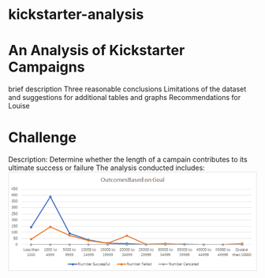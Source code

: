 # kickstarter-analysis
# An Analysis of Kickstarter Campaigns
brief description 
Three reasonable conclusions
Limitations of the dataset and suggestions for additional tables and graphs
Recommendations for Louise
# Challenge
Description: Determine whether the length of a campain contributes to its ultimate success or failure
The analysis conducted includes:
![OutcomesOnGoal](https://github.com/Thinguyen23/kickstarter-analysis/blob/master/OutcomesOnGoal.png)
